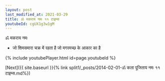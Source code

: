 ```yaml
---
layout: post
last_modified_at: 2021-03-29
title: ॐ मकराय नमः ११ टाइम्स
youtubeId: cgUX1g3w1gM
---
```

 
 
 ॐ मकराय नमः  
 
 -  जो शिमसमारा चक्र में रहता है जो मगरमच्छ के आकार का है 
 
  
 
  
 
 
 
 
 
 


{% include youtubePlayer.html id=page.youtubeId %}
 
[Next]({{ site.baseurl }}{% link  split1/_posts/2014-02-01-ॐ कला पूजिताय नमः ११ टाइम्स.md%})
 
